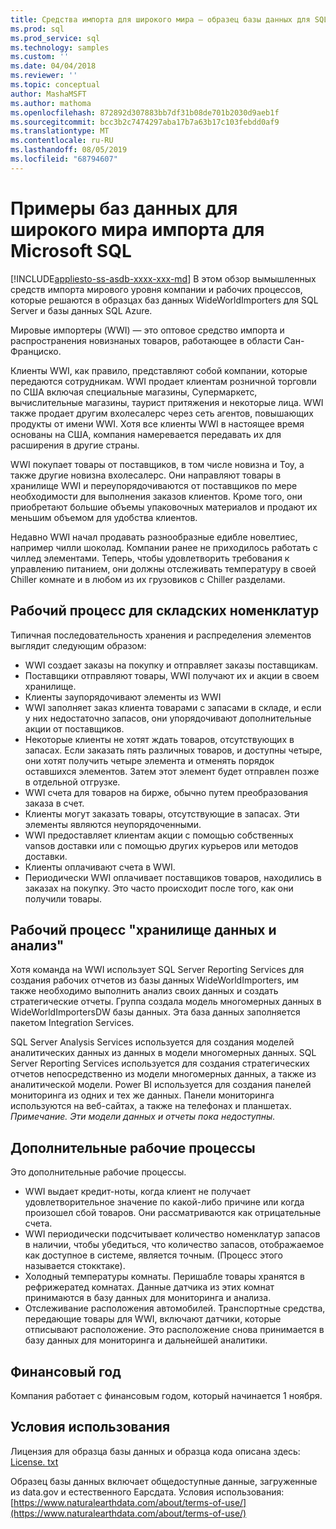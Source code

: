 ```yaml
---
title: Средства импорта для широкого мира — образец базы данных для SQL | Документация Майкрософт
ms.prod: sql
ms.prod_service: sql
ms.technology: samples
ms.custom: ''
ms.date: 04/04/2018
ms.reviewer: ''
ms.topic: conceptual
author: MashaMSFT
ms.author: mathoma
ms.openlocfilehash: 872892d307883bb7df31b08de701b2030d9aeb1f
ms.sourcegitcommit: bcc3b2c7474297aba17b7a63b17c103febdd0af9
ms.translationtype: MT
ms.contentlocale: ru-RU
ms.lasthandoff: 08/05/2019
ms.locfileid: "68794607"
---
```

# <a name="wide-world-importers-sample-databases-for-microsoft-sql"></a>Примеры баз данных для широкого мира импорта для Microsoft SQL
[!INCLUDE[appliesto-ss-asdb-xxxx-xxx-md](../includes/appliesto-ss-asdb-xxxx-xxx-md.md)]
В этом обзор вымышленных средств импорта мирового уровня компании и рабочих процессов, которые решаются в образцах баз данных WideWorldImporters для SQL Server и базы данных SQL Azure.  

Мировые импортеры (WWI) — это оптовое средство импорта и распространения новизнаных товаров, работающее в области Сан-Франциско.

Клиенты WWI, как правило, представляют собой компании, которые передаются сотрудникам. WWI продает клиентам розничной торговли по США включая специальные магазины, Супермаркетс, вычислительные магазины, таурист притяжения и некоторые лица. WWI также продает другим вхолесалерс через сеть агентов, повышающих продукты от имени WWI. Хотя все клиенты WWI в настоящее время основаны на США, компания намеревается передавать их для расширения в другие страны.

WWI покупает товары от поставщиков, в том числе новизна и Toy, а также другие новизна вхолесалерс. Они направляют товары в хранилище WWI и переупорядочиваются от поставщиков по мере необходимости для выполнения заказов клиентов. Кроме того, они приобретают большие объемы упаковочных материалов и продают их меньшим объемом для удобства клиентов.

Недавно WWI начал продавать разнообразные едибле новелтиес, например чилли шоколад.  Компании ранее не приходилось работать с чиллед элементами. Теперь, чтобы удовлетворить требования к управлению питанием, они должны отслеживать температуру в своей Chiller комнате и в любом из их грузовиков с Chiller разделами.

## <a name="workflow-for-warehouse-stock-items"></a>Рабочий процесс для складских номенклатур

Типичная последовательность хранения и распределения элементов выглядит следующим образом:
- WWI создает заказы на покупку и отправляет заказы поставщикам.
- Поставщики отправляют товары, WWI получают их и акции в своем хранилище.
- Клиенты заупорядочивают элементы из WWI
- WWI заполняет заказ клиента товарами с запасами в складе, и если у них недостаточно запасов, они упорядочивают дополнительные акции от поставщиков.
- Некоторые клиенты не хотят ждать товаров, отсутствующих в запасах. Если заказать пять различных товаров, и доступны четыре, они хотят получить четыре элемента и отменять порядок оставшихся элементов. Затем этот элемент будет отправлен позже в отдельной отгрузке.
- WWI счета для товаров на бирже, обычно путем преобразования заказа в счет.
- Клиенты могут заказать товары, отсутствующие в запасах. Эти элементы являются неупорядоченными.
- WWI предоставляет клиентам акции с помощью собственных vansов доставки или с помощью других курьеров или методов доставки.
- Клиенты оплачивают счета в WWI.
- Периодически WWI оплачивает поставщиков товаров, находились в заказах на покупку. Это часто происходит после того, как они получили товары.

## <a name="data-warehouse-and-analysis-workflow"></a>Рабочий процесс "хранилище данных и анализ"

Хотя команда на WWI использует SQL Server Reporting Services для создания рабочих отчетов из базы данных WideWorldImporters, им также необходимо выполнить анализ своих данных и создать стратегические отчеты. Группа создала модель многомерных данных в WideWorldImportersDW базы данных. Эта база данных заполняется пакетом Integration Services.

SQL Server Analysis Services используется для создания моделей аналитических данных из данных в модели многомерных данных. SQL Server Reporting Services используется для создания стратегических отчетов непосредственно из модели многомерных данных, а также из аналитической модели. Power BI используется для создания панелей мониторинга из одних и тех же данных. Панели мониторинга используются на веб-сайтах, а также на телефонах и планшетах. *Примечание. Эти модели данных и отчеты пока недоступны.*

## <a name="additional-workflows"></a>Дополнительные рабочие процессы

Это дополнительные рабочие процессы.
- WWI выдает кредит-ноты, когда клиент не получает удовлетворительное значение по какой-либо причине или когда произошел сбой товаров. Они рассматриваются как отрицательные счета.
- WWI периодически подсчитывает количество номенклатур запасов в наличии, чтобы убедиться, что количество запасов, отображаемое как доступное в системе, является точным. (Процесс этого называется стокктаке).
- Холодный температуры комнаты. Перишабле товары хранятся в рефрижератед комнатах. Данные датчика из этих комнат принимаются в базу данных для мониторинга и анализа.
- Отслеживание расположения автомобилей. Транспортные средства, передающие товары для WWI, включают датчики, которые отписывают расположение. Это расположение снова принимается в базу данных для мониторинга и дальнейшей аналитики.

## <a name="fiscal-year"></a>Финансовый год

Компания работает с финансовым годом, который начинается 1 ноября.

## <a name="terms-of-use"></a>Условия использования

Лицензия для образца базы данных и образца кода описана здесь: [License. txt](https://github.com/Microsoft/sql-server-samples/blob/master/license.txt)

Образец базы данных включает общедоступные данные, загруженные из data.gov и естественного Еарсдата. Условия использования:[https://www.naturalearthdata.com/about/terms-of-use/](https://www.naturalearthdata.com/about/terms-of-use/)
